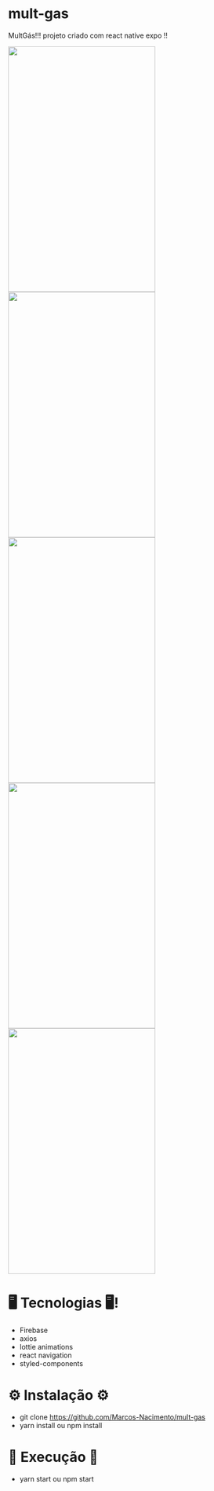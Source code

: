 # mult-gas

MultGás!!! projeto criado com react native expo !!

<img src="https://user-images.githubusercontent.com/62677231/127410903-6214f5b0-f343-4ec0-b226-54bb55e64082.jpg" width="300" height="500">
<img src="https://user-images.githubusercontent.com/62677231/127410952-68109e1f-5586-4db7-87c3-527c749801ba.jpg" width="300" height="500">
<img src="https://user-images.githubusercontent.com/62677231/127411015-4efaedc0-2c82-4862-821f-44319678f20b.jpg" width="300" height="500">
<img src="https://user-images.githubusercontent.com/62677231/127411079-68c9058b-8efa-4420-b4b9-aec599d61382.jpg" width="300" height="500">
<img src="https://user-images.githubusercontent.com/62677231/127411111-a3a11430-df15-49d3-8ebe-7bd3f6740b64.jpg" width="300" height="500">

# 🖥 Tecnologias 🖥!
- Firebase
- axios
- lottie animations
- react navigation
- styled-components

# ⚙ Instalação ⚙

 - git clone https://github.com/Marcos-Nacimento/mult-gas
 - yarn install ou npm install

# 🚀 Execução 🚀

 - yarn start ou npm start
